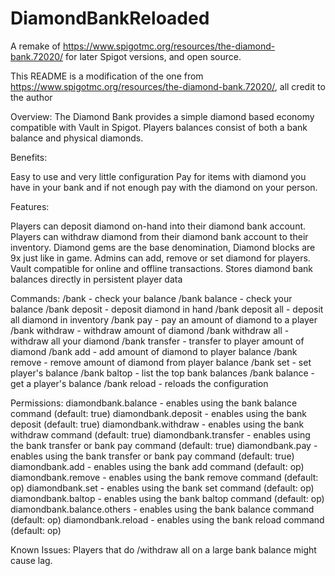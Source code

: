 # DiamondBankReloaded
A remake of https://www.spigotmc.org/resources/the-diamond-bank.72020/ for later Spigot versions, and open source.

This README is a modification of the one from https://www.spigotmc.org/resources/the-diamond-bank.72020/, all credit to the author


Overview:
The Diamond Bank provides a simple diamond based economy compatible with Vault in Spigot. Players balances consist of both a bank balance and physical diamonds.

Benefits:

Easy to use and very little configuration
Pay for items with diamond you have in your bank and if not enough pay with the diamond on your person.

Features:

Players can deposit diamond on-hand into their diamond bank account.
Players can withdraw diamond from their diamond bank account to their inventory.
Diamond gems are the base denomination, Diamond blocks are 9x just like in game.
Admins can add, remove or set diamond for players.
Vault compatible for online and offline transactions.
Stores diamond bank balances directly in persistent player data

Commands:
/bank - check your balance
/bank balance - check your balance
/bank deposit - deposit diamond in hand
/bank deposit all - deposit all diamond in inventory
/bank pay <player> <amount> - pay an amount of diamond to a player
/bank withdraw <amount> - withdraw amount of diamond
/bank withdraw all - withdraw all your diamond
/bank transfer <player> <amount> - transfer to player amount of diamond
/bank add <player> <amount> - add amount of diamond to player balance
/bank remove <player> <amount> - remove amount of diamond from player balance
/bank set <player> <amount> - set player's balance
/bank baltop - list the top bank balances
/bank balance <player> - get a player's balance
/bank reload - reloads the configuration


Permissions:
diamondbank.balance - enables using the bank balance command (default: true)
diamondbank.deposit - enables using the bank deposit (default: true)
diamondbank.withdraw - enables using the bank withdraw command (default: true)
diamondbank.transfer - enables using the bank transfer or bank pay command (default: true)
diamondbank.pay - enables using the bank transfer or bank pay command (default: true)
diamondbank.add - enables using the bank add command (default: op)
diamondbank.remove - enables using the bank remove command (default: op)
diamondbank.set - enables using the bank set command (default: op)
diamondbank.baltop - enables using the bank baltop command (default: op)
diamondbank.balance.others - enables using the bank balance <player> command (default: op)
diamondbank.reload - enables using the bank reload command (default: op)

Known Issues:
Players that do /withdraw all on a large bank balance might cause lag.
